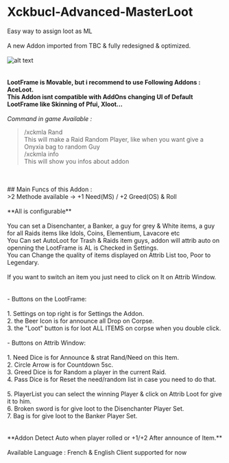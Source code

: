 # Xckbucl-Advanced-MasterLoot
Easy way to assign loot as ML<br />
<br />
A new Addon imported from TBC & fully redesigned & optimized.<br />
<br />
![alt text](https://preview.ibb.co/eCEjE7/Screenshot_1.png)<br />
<br />
<br />
**LootFrame is Movable, but i recommend to use Following Addons : AceLoot.** 
<br />
**This  Addon isnt compatible with AddOns changing UI of Default LootFrame like Skinning of Pfui, Xloot...**
<br />
<br />
*Command in game Available :*<br />
>/xckmla Rand<br />
>This will make a Raid Random Player, like when you want give a Onyxia bag to random Guy<br />
>/xckmla info<br />
>This will show you infos about addon<br />
<br />
<br />
## Main Funcs of this Addon :
<br />
>2 Methode available -> +1 Need(MS) / +2 Greed(OS) & Roll <br />
<br />
**All is configurable**<br />
<br />
You can set a Disenchanter, a Banker, a guy for grey & White items, a guy for all Raids items like Idols, Coins, Elementium, Lavacore etc<br />
You Can set AutoLoot for Trash & Raids item guys, addon will attrib auto on openning the LootFrame is AL is Checked in Settings.<br />
You can Change the quality of items displayed on Attrib List too, Poor to Legendary.<br />
<br />
If you want to switch an item you just need to click on It on Attrib Window.<br />
<br />
<br />
- Buttons on the LootFrame:<br />
<br />
1. Settings on top right is for Settings the Addon.<br />
2. the Beer Icon is for announce all Drop on Corpse.<br />
3. the "Loot" button is for loot ALL ITEMS on corpse when you double click.<br />
<br />
- Buttons on Attrib Window:<br />
<br />
1. Need Dice is for Announce & strat Rand/Need on this Item.<br />
2. Circle Arrow is for Countdown 5sc.<br />
3. Greed Dice is for Random a player in the current Raid.<br />
4. Pass Dice is for Reset the need/random list in case you need to do that.<br />
<br />
5. PlayerList you can select the winning Player & click on Attrib Loot for give it to him.<br />
6. Broken sword is for give loot to the Disenchanter Player Set.<br />
7. Bag is for give loot to the Banker Player Set.<br />
<br />
<br />
**Addon Detect Auto when player rolled or +1/+2 After announce of Item.**
<br />
<br />
Available Language : French & English Client supported for now<br />
